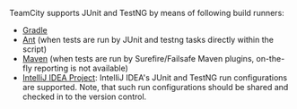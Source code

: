 [//]: # (title: Java Testing Frameworks Support)
[//]: # (auxiliary-id: Java Testing Frameworks Support)

TeamCity supports JUnit and TestNG by means of following build runners:

* [Gradle](gradle.md)
* [Ant](ant.md) (when tests are run by JUnit and testng tasks directly within the script)
* [Maven](maven.md) (when tests are run by Surefire/Failsafe Maven plugins, on-the-fly reporting is not available)
* [IntelliJ IDEA Project](intellij-idea-project.md): IntelliJ IDEA's JUnit and TestNG run configurations are supported. Note, that such run configurations should be shared and checked in to the version control.
